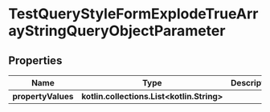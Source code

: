 
# TestQueryStyleFormExplodeTrueArrayStringQueryObjectParameter

## Properties
Name | Type | Description | Notes
------------ | ------------- | ------------- | -------------
**propertyValues** | **kotlin.collections.List&lt;kotlin.String&gt;** |  |  [optional]




